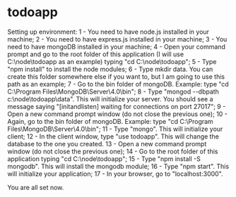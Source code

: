 # todoapp

Setting up environment:
1 - You need to have node.js installed in your machine;
2 - You need to have express.js installed in your machine;
3 - You need to have mongoDB installed in your machine;
4 - Open your command prompt and go to the root folder of this application (I will use C:\node\todoapp as an example) typing "cd C:\node\todoapp";
5 - Type "npm install" to install the node modules;
6 - Type mkdir data. You can create this folder somewhere else if you want to, but I am going to use this path as an example;
7 - Go to the bin folder of mongoDB. Example: type "cd C:\Program Files\MongoDB\Server\4.0\bin";
8 - Type "mongod --dbpath c:\node\todoapp\data\". This will initialize your server. You should see a message saying "[initandlisten] waiting for connections on port 27017";
9 - Open a new command prompt window (do not close the previous one);
10 - Again, go to the bin folder of mongoDB. Example: type "cd C:\Program Files\MongoDB\Server\4.0\bin";
11 - Type "mongo". This will initialize your client;
12 - In the client window, type "use todoapp". This will change the database to the one you created.
13 - Open a new command prompt window (do not close the previous one);
14 - Go to the root folder of this application typing "cd C:\node\todoapp";
15 - Type "npm install -S mongodb". This will install the mongodb module;
16 - Type "npm start". This will initialize your application;
17 - In your browser, go to "localhost:3000".

You are all set now.